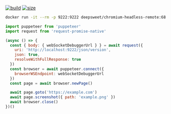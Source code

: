 [![build](https://img.shields.io/docker/build/deepsweet/chromium-headless-remote.svg?style=flat-square)](https://hub.docker.com/r/deepsweet/chromium-headless-remote/) [![size](https://img.shields.io/microbadger/image-size/deepsweet/chromium-headless-remote.svg?style=flat-square)](https://microbadger.com/images/deepsweet/chromium-headless-remote)

```sh
docker run -it --rm -p 9222:9222 deepsweet/chromium-headless-remote:68
```

```js
import puppeteer from 'puppeteer'
import request from 'request-promise-native'

(async () => {
  const { body: { webSocketDebuggerUrl } } = await request({
    uri: 'http://localhost:9222/json/version',
    json: true,
    resolveWithFullResponse: true
  })
  const browser = await puppeteer.connect({
    browserWSEndpoint: webSocketDebuggerUrl
  })
  const page = await browser.newPage()

  await page.goto('https://example.com')
  await page.screenshot({ path: 'example.png' })
  await browser.close()
})()
```
